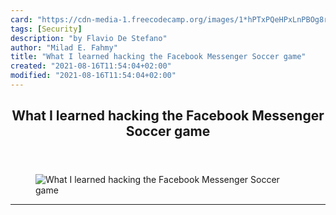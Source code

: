 ```yaml
---
card: "https://cdn-media-1.freecodecamp.org/images/1*hPTxPQeHPxLnPBOg8ryWpQ.jpeg"
tags: [Security]
description: "by Flavio De Stefano"
author: "Milad E. Fahmy"
title: "What I learned hacking the Facebook Messenger Soccer game"
created: "2021-08-16T11:54:04+02:00"
modified: "2021-08-16T11:54:04+02:00"
---
```

<div class="site-wrapper">
<main id="site-main" class="site-main outer">
<div class="inner">
<article class="post-full post tag-security tag-ios tag-tech tag-programming tag-technology ">
<header class="post-full-header">
<h1 class="post-full-title">What I learned hacking the Facebook Messenger Soccer game</h1>
</header>
<figure class="post-full-image">
<picture>
<source media="(max-width: 700px)" sizes="1px" srcset="data:image/gif;base64,R0lGODlhAQABAIAAAAAAAP///yH5BAEAAAAALAAAAAABAAEAAAIBRAA7 1w">
<source media="(min-width: 701px)" sizes="(max-width: 800px) 400px,
(max-width: 1170px) 700px,
1400px" srcset="https://cdn-media-1.freecodecamp.org/images/1*hPTxPQeHPxLnPBOg8ryWpQ.jpeg 300w,
https://cdn-media-1.freecodecamp.org/images/1*hPTxPQeHPxLnPBOg8ryWpQ.jpeg 600w,
https://cdn-media-1.freecodecamp.org/images/1*hPTxPQeHPxLnPBOg8ryWpQ.jpeg 1000w,
https://cdn-media-1.freecodecamp.org/images/1*hPTxPQeHPxLnPBOg8ryWpQ.jpeg 2000w">
<img onerror="this.style.display='none'" src="https://cdn-media-1.freecodecamp.org/images/1*hPTxPQeHPxLnPBOg8ryWpQ.jpeg" alt="What I learned hacking the Facebook Messenger Soccer game">
</picture>
</figure>
<section class="post-full-content">
<div class="post-content medium-migrated-article">
</div>
<hr>
</section>
</article>
</div>
</main>
</div>
<!-- Google Tag Manager (noscript) -->
<!-- End Google Tag Manager (noscript) -->
